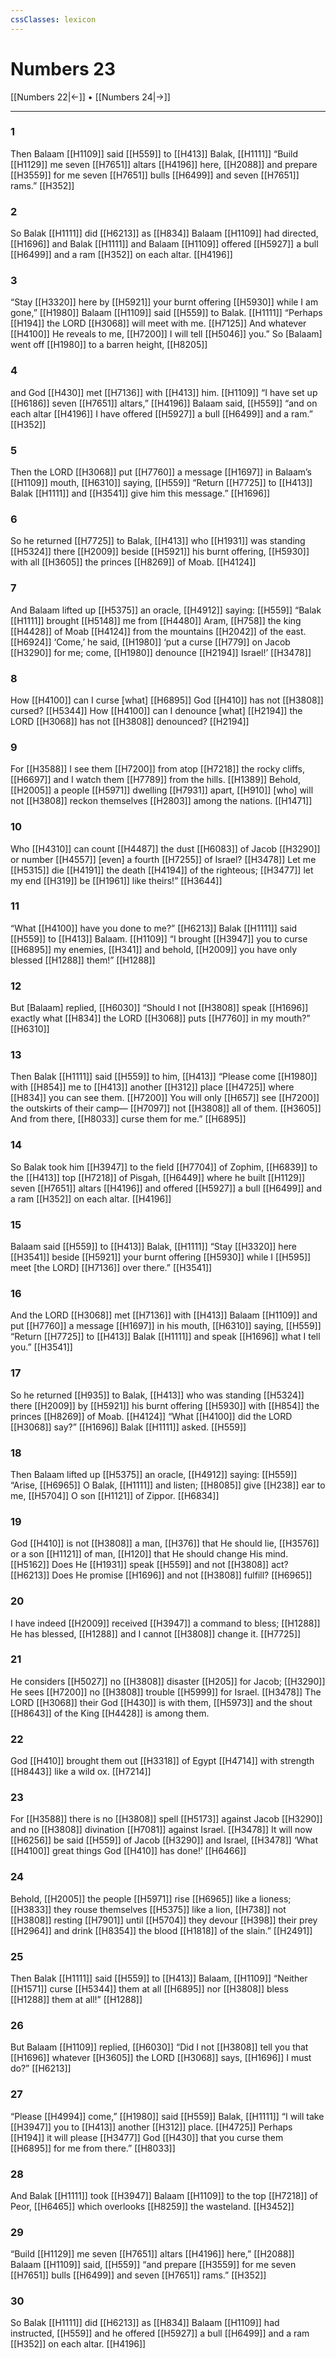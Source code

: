 ```yaml
---
cssClasses: lexicon
---
```


# Numbers 23

[[Numbers 22|←]] • [[Numbers 24|→]]

---

### 1
Then Balaam [[H1109]] said [[H559]] to [[H413]] Balak, [[H1111]] “Build [[H1129]] me  seven [[H7651]] altars [[H4196]] here, [[H2088]] and prepare [[H3559]] for me  seven [[H7651]] bulls [[H6499]] and seven [[H7651]] rams.” [[H352]]

### 2
So Balak [[H1111]] did [[H6213]] as [[H834]] Balaam [[H1109]] had directed, [[H1696]] and Balak [[H1111]] and Balaam [[H1109]] offered [[H5927]] a bull [[H6499]] and a ram [[H352]] on each altar. [[H4196]]

### 3
“Stay [[H3320]] here by [[H5921]] your burnt offering [[H5930]] while I am gone,” [[H1980]] Balaam [[H1109]] said [[H559]] to Balak. [[H1111]] “Perhaps [[H194]] the LORD [[H3068]] will meet with me. [[H7125]] And whatever [[H4100]] He reveals to me, [[H7200]] I will tell [[H5046]] you.”  So [Balaam] went off [[H1980]] to a barren height, [[H8205]]

### 4
and God [[H430]] met [[H7136]] with [[H413]] him. [[H1109]] “I have set up [[H6186]] seven [[H7651]] altars,” [[H4196]] Balaam said, [[H559]] “and on each altar [[H4196]] I have offered [[H5927]] a bull [[H6499]] and a ram.” [[H352]]

### 5
Then the LORD [[H3068]] put [[H7760]] a message [[H1697]] in Balaam’s [[H1109]] mouth, [[H6310]] saying, [[H559]] “Return [[H7725]] to [[H413]] Balak [[H1111]] and [[H3541]] give him this message.” [[H1696]]

### 6
So he returned [[H7725]] to Balak, [[H413]] who [[H1931]] was standing [[H5324]] there [[H2009]] beside [[H5921]] his burnt offering, [[H5930]] with all [[H3605]] the princes [[H8269]] of Moab. [[H4124]]

### 7
And Balaam lifted up [[H5375]] an oracle, [[H4912]] saying: [[H559]] “Balak [[H1111]] brought [[H5148]] me from [[H4480]] Aram, [[H758]] the king [[H4428]] of Moab [[H4124]] from the mountains [[H2042]] of the east. [[H6924]] ‘Come,’ he said, [[H1980]] ‘put a curse [[H779]] on Jacob [[H3290]] for me;  come, [[H1980]] denounce [[H2194]] Israel!’ [[H3478]]

### 8
How [[H4100]] can I curse [what] [[H6895]] God [[H410]] has not [[H3808]] cursed? [[H5344]] How [[H4100]] can I denounce [what] [[H2194]] the LORD [[H3068]] has not [[H3808]] denounced? [[H2194]]

### 9
For [[H3588]] I see them [[H7200]] from atop [[H7218]] the rocky cliffs, [[H6697]] and I watch them [[H7789]] from the hills. [[H1389]] Behold, [[H2005]] a people [[H5971]] dwelling [[H7931]] apart, [[H910]] [who] will not [[H3808]] reckon themselves [[H2803]] among the nations. [[H1471]]

### 10
Who [[H4310]] can count [[H4487]] the dust [[H6083]] of Jacob [[H3290]] or number [[H4557]] [even] a fourth [[H7255]] of Israel? [[H3478]] Let me [[H5315]] die [[H4191]] the death [[H4194]] of the righteous; [[H3477]] let my end [[H319]] be [[H1961]] like theirs!” [[H3644]]

### 11
“What [[H4100]] have you done to me?” [[H6213]] Balak [[H1111]] said [[H559]] to [[H413]] Balaam. [[H1109]] “I brought [[H3947]] you to curse [[H6895]] my enemies, [[H341]] and behold, [[H2009]] you have only blessed [[H1288]] them!” [[H1288]]

### 12
But [Balaam] replied, [[H6030]] “Should I not [[H3808]] speak [[H1696]] exactly what [[H834]] the LORD [[H3068]] puts [[H7760]] in my mouth?” [[H6310]]

### 13
Then Balak [[H1111]] said [[H559]] to him, [[H413]] “Please come [[H1980]] with [[H854]] me to [[H413]] another [[H312]] place [[H4725]] where [[H834]] you can see them. [[H7200]] You will only [[H657]] see [[H7200]] the outskirts of their camp— [[H7097]] not [[H3808]] all of them. [[H3605]] And from there, [[H8033]] curse them for me.” [[H6895]]

### 14
So Balak took him [[H3947]] to the field [[H7704]] of Zophim, [[H6839]] to the [[H413]] top [[H7218]] of Pisgah, [[H6449]] where he built [[H1129]] seven [[H7651]] altars [[H4196]] and offered [[H5927]] a bull [[H6499]] and a ram [[H352]] on each altar. [[H4196]]

### 15
Balaam said [[H559]] to [[H413]] Balak, [[H1111]] “Stay [[H3320]] here [[H3541]] beside [[H5921]] your burnt offering [[H5930]] while I [[H595]] meet [the LORD] [[H7136]] over there.” [[H3541]]

### 16
And the LORD [[H3068]] met [[H7136]] with [[H413]] Balaam [[H1109]] and put [[H7760]] a message [[H1697]] in his mouth, [[H6310]] saying, [[H559]] “Return [[H7725]] to [[H413]] Balak [[H1111]] and speak [[H1696]] what I tell you.” [[H3541]]

### 17
So he returned [[H935]] to Balak, [[H413]] who was standing [[H5324]] there [[H2009]] by [[H5921]] his burnt offering [[H5930]] with [[H854]] the princes [[H8269]] of Moab. [[H4124]] “What [[H4100]] did the LORD [[H3068]] say?” [[H1696]] Balak [[H1111]] asked. [[H559]]

### 18
Then Balaam lifted up [[H5375]] an oracle, [[H4912]] saying: [[H559]] “Arise, [[H6965]] O Balak, [[H1111]] and listen; [[H8085]] give [[H238]] ear to me, [[H5704]] O son [[H1121]] of Zippor. [[H6834]]

### 19
God [[H410]] is not [[H3808]] a man, [[H376]] that He should lie, [[H3576]] or a son [[H1121]] of man, [[H120]] that He should change His mind. [[H5162]] Does He [[H1931]] speak [[H559]] and not [[H3808]] act? [[H6213]] Does He promise [[H1696]] and not [[H3808]] fulfill? [[H6965]]

### 20
I have indeed [[H2009]] received [[H3947]] a command to bless; [[H1288]] He has blessed, [[H1288]] and I cannot [[H3808]] change it. [[H7725]]

### 21
He considers [[H5027]] no [[H3808]] disaster [[H205]] for Jacob; [[H3290]] He sees [[H7200]] no [[H3808]] trouble [[H5999]] for Israel. [[H3478]] The LORD [[H3068]] their God [[H430]] is with them, [[H5973]] and the shout [[H8643]] of the King [[H4428]] is among them. 

### 22
God [[H410]] brought them out [[H3318]] of Egypt [[H4714]] with strength [[H8443]] like a wild ox. [[H7214]]

### 23
For [[H3588]] there is no [[H3808]] spell [[H5173]] against Jacob [[H3290]] and no [[H3808]] divination [[H7081]] against Israel. [[H3478]] It will now [[H6256]] be said [[H559]] of Jacob [[H3290]] and Israel, [[H3478]] ‘What [[H4100]] great things God [[H410]] has done!’ [[H6466]]

### 24
Behold, [[H2005]] the people [[H5971]] rise [[H6965]] like a lioness; [[H3833]] they rouse themselves [[H5375]] like a lion, [[H738]] not [[H3808]] resting [[H7901]] until [[H5704]] they devour [[H398]] their prey [[H2964]] and drink [[H8354]] the blood [[H1818]] of the slain.” [[H2491]]

### 25
Then Balak [[H1111]] said [[H559]] to [[H413]] Balaam, [[H1109]] “Neither [[H1571]] curse [[H5344]] them at all [[H6895]] nor [[H3808]] bless [[H1288]] them at all!” [[H1288]]

### 26
But Balaam [[H1109]] replied, [[H6030]] “Did I not [[H3808]] tell you that [[H1696]] whatever [[H3605]] the LORD [[H3068]] says, [[H1696]] I must do?” [[H6213]]

### 27
“Please [[H4994]] come,” [[H1980]] said [[H559]] Balak, [[H1111]] “I will take [[H3947]] you to [[H413]] another [[H312]] place. [[H4725]] Perhaps [[H194]] it will please [[H3477]] God [[H430]] that you curse them [[H6895]] for me  from there.” [[H8033]]

### 28
And Balak [[H1111]] took [[H3947]] Balaam [[H1109]] to the top [[H7218]] of Peor, [[H6465]] which overlooks [[H8259]] the wasteland. [[H3452]]

### 29
“Build [[H1129]] me seven [[H7651]] altars [[H4196]] here,” [[H2088]] Balaam [[H1109]] said, [[H559]] “and prepare [[H3559]] for me  seven [[H7651]] bulls [[H6499]] and seven [[H7651]] rams.” [[H352]]

### 30
So Balak [[H1111]] did [[H6213]] as [[H834]] Balaam [[H1109]] had instructed, [[H559]] and he offered [[H5927]] a bull [[H6499]] and a ram [[H352]] on each altar. [[H4196]]

